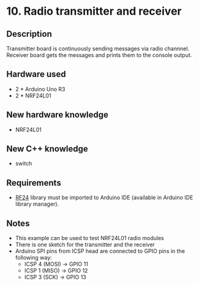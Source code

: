 # 10. Radio transmitter and receiver

## Description
Transmitter board is continuously sending messages via radio channnel. Receiver board gets the messages 
and prints them to the console output.

## Hardware used
* 2 * Arduino Uno R3
* 2 * NRF24L01

## New hardware knowledge
* NRF24L01

## New C++ knowledge
* switch

## Requirements
* [RF24](https://github.com/nRF24/RF24) library must be imported to Arduino IDE (available in Arduino IDE library manager).

## Notes
* This example can be used to test NRF24L01 radio modules
* There is one sketch for the transmitter and the receiver
* Arduino SPI pins from ICSP head are connected to GPIO pins in the following way:
  * ICSP 4 (MOSI) -> GPIO 11
  * ICSP 1 (MISO) -> GPIO 12
  * ICSP 3 (SCK) -> GPIO 13 




